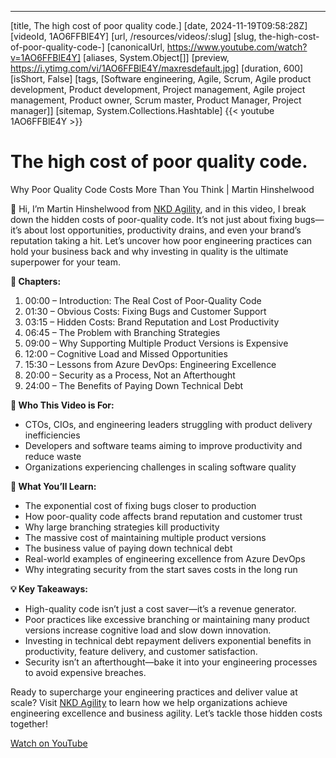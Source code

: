 ---
[title, The high cost of poor quality code.] [date, 2024-11-19T09:58:28Z] [videoId, 1AO6FFBlE4Y] [url, /resources/videos/:slug] [slug, the-high-cost-of-poor-quality-code-] [canonicalUrl, https://www.youtube.com/watch?v=1AO6FFBlE4Y] [aliases, System.Object[]] [preview, https://i.ytimg.com/vi/1AO6FFBlE4Y/maxresdefault.jpg] [duration, 600] [isShort, False] [tags, [Software engineering, Agile, Scrum, Agile product development, Product development, Project management, Agile project management, Product owner, Scrum master, Product Manager, Project manager]] [sitemap, System.Collections.Hashtable]
{{< youtube 1AO6FFBlE4Y >}}

# The high cost of poor quality code.

Why Poor Quality Code Costs More Than You Think | Martin Hinshelwood

👋 Hi, I’m Martin Hinshelwood from [NKD Agility](https://www.nkdagility.com), and in this video, I break down the hidden costs of poor-quality code. It’s not just about fixing bugs—it’s about lost opportunities, productivity drains, and even your brand’s reputation taking a hit. Let’s uncover how poor engineering practices can hold your business back and why investing in quality is the ultimate superpower for your team.

**📌 Chapters:**

1. 00:00 – Introduction: The Real Cost of Poor-Quality Code  
2. 01:30 – Obvious Costs: Fixing Bugs and Customer Support  
3. 03:15 – Hidden Costs: Brand Reputation and Lost Productivity  
4. 06:45 – The Problem with Branching Strategies  
5. 09:00 – Why Supporting Multiple Product Versions is Expensive  
6. 12:00 – Cognitive Load and Missed Opportunities  
7. 15:30 – Lessons from Azure DevOps: Engineering Excellence  
8. 20:00 – Security as a Process, Not an Afterthought  
9. 24:00 – The Benefits of Paying Down Technical Debt  

**🎯 Who This Video is For:**

- CTOs, CIOs, and engineering leaders struggling with product delivery inefficiencies  
- Developers and software teams aiming to improve productivity and reduce waste  
- Organizations experiencing challenges in scaling software quality  

**📖 What You’ll Learn:**

- The exponential cost of fixing bugs closer to production  
- How poor-quality code affects brand reputation and customer trust  
- Why large branching strategies kill productivity  
- The massive cost of maintaining multiple product versions  
- The business value of paying down technical debt  
- Real-world examples of engineering excellence from Azure DevOps  
- Why integrating security from the start saves costs in the long run  

**💡 Key Takeaways:**

- High-quality code isn’t just a cost saver—it’s a revenue generator.  
- Poor practices like excessive branching or maintaining many product versions increase cognitive load and slow down innovation.  
- Investing in technical debt repayment delivers exponential benefits in productivity, feature delivery, and customer satisfaction.  
- Security isn’t an afterthought—bake it into your engineering processes to avoid expensive breaches.

Ready to supercharge your engineering practices and deliver value at scale? Visit [NKD Agility](https://www.nkdagility.com) to learn how we help organizations achieve engineering excellence and business agility. Let’s tackle those hidden costs together!

[Watch on YouTube](https://www.youtube.com/watch?v=1AO6FFBlE4Y)
